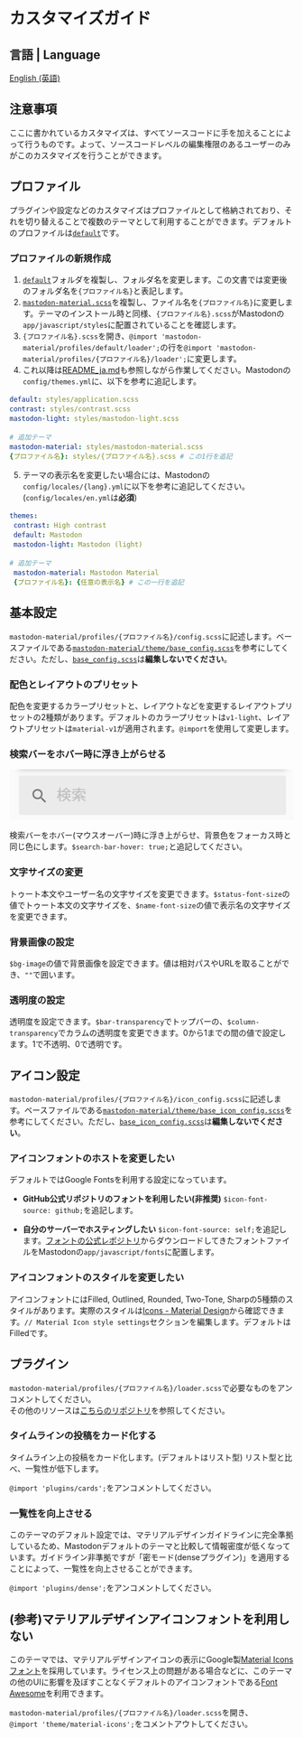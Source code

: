 # カスタマイズガイド

## 言語 | Language
[English (英語)](customization_guide.md)

## 注意事項
ここに書かれているカスタマイズは、すべてソースコードに手を加えることによって行うものです。よって、ソースコードレベルの編集権限のあるユーザーのみがこのカスタマイズを行うことができます。

## プロファイル
プラグインや設定などのカスタマイズはプロファイルとして格納されており、それを切り替えることで複数のテーマとして利用することができます。デフォルトのプロファイルは[`default`](../src/mastodon-material/profiles/default)です。

### プロファイルの新規作成
1. [`default`](../src/mastodon-material/profiles/default)フォルダを複製し、フォルダ名を変更します。この文書では変更後のフォルダ名を`{プロファイル名}`と表記します。
2. [`mastodon-material.scss`](../src/mastodon-material.scss)を複製し、ファイル名を`{プロファイル名}`に変更します。テーマのインストール時と同様、`{プロファイル名}.scss`がMastodonの`app/javascript/styles`に配置されていることを確認します。
3. `{プロファイル名}.scss`を開き、`@import 'mastodon-material/profiles/default/loader';`の行を`@import 'mastodon-material/profiles/{プロファイル名}/loader';`に変更します。
4. これ以降は[README_ja.md](../README_ja.md#導入手順)も参照しながら作業してください。Mastodonの`config/themes.yml`に、以下を参考に追記します。
  ```yml
  default: styles/application.scss
  contrast: styles/contrast.scss
  mastodon-light: styles/mastodon-light.scss
  
  # 追加テーマ
  mastodon-material: styles/mastodon-material.scss
  {プロファイル名}: styles/{プロファイル名}.scss # この1行を追記
  ```
5. テーマの表示名を変更したい場合には、Mastodonの`config/locales/{lang}.yml`に以下を参考に追記してください。(`config/locales/en.yml`は**必須**)
  ```yml
  themes:
   contrast: High contrast
   default: Mastodon
   mastodon-light: Mastodon (light)
  
  # 追加テーマ
   mastodon-material: Mastodon Material
   {プロファイル名}: {任意の表示名} # この一行を追記
  ```

## 基本設定
`mastodon-material/profiles/{プロファイル名}/config.scss`に記述します。ベースファイルである[`mastodon-material/theme/base_config.scss`](../src/mastodon-material/theme/base_config.scss)を参考にしてください。ただし、[`base_config.scss`](../src/mastodon-material/theme/base_config.scss)は**編集しないでください**。

### 配色とレイアウトのプリセット
配色を変更するカラープリセットと、レイアウトなどを変更するレイアウトプリセットの2種類があります。デフォルトのカラープリセットは`v1-light`、レイアウトプリセットは`material-v1`が適用されます。`@import`を使用して変更します。

### 検索バーをホバー時に浮き上がらせる
<img src="res/search-bar-hover.gif" alt="search-bar hover">

検索バーをホバー(マウスオーバー)時に浮き上がらせ、背景色をフォーカス時と同じ色にします。`$search-bar-hover: true;`と追記してください。

### 文字サイズの変更
トゥート本文やユーザー名の文字サイズを変更できます。`$status-font-size`の値でトゥート本文の文字サイズを、`$name-font-size`の値で表示名の文字サイズを変更できます。

### 背景画像の設定
`$bg-image`の値で背景画像を設定できます。値は相対パスやURLを取ることができ、`""`で囲います。

### 透明度の設定
透明度を設定できます。`$bar-transparency`でトップバーの、`$column-transparency`でカラムの透明度を変更できます。0から1までの間の値で設定します。1で不透明、0で透明です。

## アイコン設定
`mastodon-material/profiles/{プロファイル名}/icon_config.scss`に記述します。ベースファイルである[`mastodon-material/theme/base_icon_config.scss`](../src/mastodon-material/theme/base_icon_config.scss)を参考にしてください。ただし、[`base_icon_config.scss`](../src/mastodon-material/theme/base_icon_config.scss)は**編集しないでください**。

### アイコンフォントのホストを変更したい
デフォルトではGoogle Fontsを利用する設定になっています。

- **GitHub公式リポジトリのフォントを利用したい(非推奨)**
  `$icon-font-source: github;`を追記します。

- **自分のサーバーでホスティングしたい**
  `$icon-font-source: self;`を追記します。[フォントの公式レポジトリ](https://github.com/google/material-design-icons/tree/master/font)からダウンロードしてきたフォントファイルをMastodonの`app/javascript/fonts`に配置します。

### アイコンフォントのスタイルを変更したい
アイコンフォントにはFilled, Outlined, Rounded, Two-Tone, Sharpの5種類のスタイルがあります。実際のスタイルは[Icons - Material Design](https://material.io/resources/icons/)から確認できます。`// Material Icon style settings`セクションを編集します。デフォルトはFilledです。

## プラグイン
`mastodon-material/profiles/{プロファイル名}/loader.scss`で必要なものをアンコメントしてください。  
その他のリソースは[こちらのリポジトリ](https://github.com/GenbuProject/Mastodon-Material-Gallery)を参照してください。

### タイムラインの投稿をカード化する
タイムライン上の投稿をカード化します。(デフォルトはリスト型) リスト型と比べ、一覧性が低下します。

`@import 'plugins/cards';`をアンコメントしてください。

### 一覧性を向上させる
このテーマのデフォルト設定では、マテリアルデザインガイドラインに完全準拠しているため、Mastodonデフォルトのテーマと比較して情報密度が低くなっています。ガイドライン非準拠ですが「密モード(denseプラグイン)」を適用することによって、一覧性を向上させることができます。

`@import 'plugins/dense';`をアンコメントしてください。

## (参考)マテリアルデザインアイコンフォントを利用しない
このテーマでは、マテリアルデザインアイコンの表示にGoogle製[Material Iconsフォント](https://google.github.io/material-design-icons/#icon-font-for-the-web)を採用しています。ライセンス上の問題がある場合などに、このテーマの他のUIに影響を及ぼすことなくデフォルトのアイコンフォントである[Font Awesome](https://fontawesome.com/)を利用できます。

`mastodon-material/profiles/{プロファイル名}/loader.scss`を開き、`@import 'theme/material-icons';`をコメントアウトしてください。
